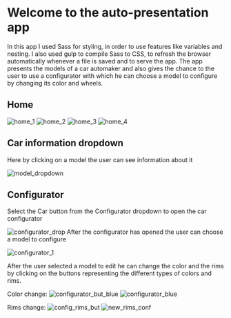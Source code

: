 # Welcome to the auto-presentation app

In this app I used Sass for styling, in order to use features like variables and nesting. I also used gulp 
to compile Sass to CSS, to refresh the browser automatically whenever a file is saved and to serve the app.
The app presents the models of a car automaker and also gives the chance to the user to use a configurator 
with which he can choose a model to configure by changing its color and wheels.

## Home
![home_1](https://user-images.githubusercontent.com/53303687/63936882-b3e4bd80-ca69-11e9-9e5a-97eb9c29547b.png)
![home_2](https://user-images.githubusercontent.com/53303687/63938335-3ae76500-ca6d-11e9-9e6a-63d5899b60fa.png)
![home_3](https://user-images.githubusercontent.com/53303687/63936923-d8409a00-ca69-11e9-8d02-36819da0d2d8.png)
![home_4](https://user-images.githubusercontent.com/53303687/63936940-e393c580-ca69-11e9-837b-7003e9fdf1f5.png)

## Car information dropdown
Here by clicking on a model the user can see information about it

![model_dropdown](https://user-images.githubusercontent.com/53303687/63936977-02925780-ca6a-11e9-9f18-9001eb648b22.png)

## Configurator
Select the Car button from the Configurator dropdown to open the car configurator

![configurator_drop](https://user-images.githubusercontent.com/53303687/63937004-12aa3700-ca6a-11e9-882d-0672ba5077c5.png)
After the configurator has opened the user can choose a model to configure

![configurator_1](https://user-images.githubusercontent.com/53303687/63937156-73397400-ca6a-11e9-915d-df61ecd69051.png)

After the user selected a model to edit he can change the color and the rims by clicking on the 
buttons representing the different types of colors and rims.


Color change:
![configurator_but_blue](https://user-images.githubusercontent.com/53303687/63937208-9106d900-ca6a-11e9-865e-f3e299b97453.png)
![configurator_blue](https://user-images.githubusercontent.com/53303687/63937236-9e23c800-ca6a-11e9-9924-7af4459f625e.png)

Rims change:
![config_rims_but](https://user-images.githubusercontent.com/53303687/63937272-b1369800-ca6a-11e9-8944-5d474ca25ad6.png)
![new_rims_conf](https://user-images.githubusercontent.com/53303687/63937311-cca1a300-ca6a-11e9-8c9f-8d8a5fb034a4.png)

